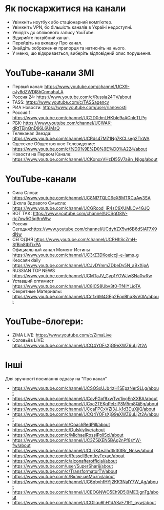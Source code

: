 # Як поскаржитися на канали
* Увімкніть ноутбук або стаціонарний комп’ютер.
* Увімкніть VPN, бо більшість каналів в Україні недоступні.
* Увійдіть до облікового запису YouTube.
* Відкрийте потрібний канал.
* Перейдіть на вкладку Про канал.
* Знайдіть зображення прапорця та натисніть на нього.
* У меню, що відкривається, виберіть відповідний опис порушення.

# YouTube-канали ЗМІ
* Первый канал: https://www.youtube.com/channel/UCX9-cJy8dZWDI8hCnmahuLA
* Россия 24: https://www.youtube.com/c/Russia24TV/about
* TASS: https://www.youtube.com/c/TASSagency
* РИА Новости: https://www.youtube.com/user/rianovosti
* Россия 1: https://www.youtube.com/channel/UC2D0dmLHKbIe9aACnlcTLPg
* РБК: https://www.youtube.com/channel/UCWAK-dRtTEjnQnD96L6UMsQ
* Телеканал Звезда: https://www.youtube.com/channel/UCRds47MZ1Ng7KCLseg2TkWA
* Одесское Общественное Телевидение: https://www.youtube.com/c/%D0%9E%D0%9E%D0%A224/about
* Новости на Первом Канале: https://www.youtube.com/channel/UCKonxxVHzDl55V7a9n_Nlgg/about

# YouTube-канали
* Сила Слова: https://www.youtube.com/channel/UC8Nl7TQLC6eX8MTRCuAw3SA
* Школа Здравого Смысла: https://www.youtube.com/channel/UCGRcod_jR4sC9XUMLCv4GJQ
* ВОТ ТАК: https://www.youtube.com/channel/UCSqO8lV-ric7ow5G5q9roWw
* Россия Сегодня:https://www.youtube.com/channel/UCdyhZX5wt6B6dSIAT7X9dNw
* СЕГОДНЯ https://www.youtube.com/channel/UCRHhScZmH-SfBin8tbTixPA
* Официальный канал Момент Истины https://www.youtube.com/channel/UC3rZ3DKoeiccjl-e-lams_g
* Кеосаян daily https://www.youtube.com/channel/UCJvDYmmZDbeDy5N_aBxXjpA
* RUSSIAN TOP NEWS https://www.youtube.com/channel/UCMTaJV_Gyp1YOWJwSNa0wRw
* Уставший оптимист https://www.youtube.com/channel/UC8lCS8Ubv3t0-Tf4IYLioTA
* Секретные Материалы: https://www.youtube.com/channel/UCnfx6M4GEp2EqnBhq8vV0lA/about

# YouTube-блогери:
* ZIMA LIVE: https://www.youtube.com/c/ZimaLive
* Соловьёв LIVE: https://www.youtube.com/channel/UCQ4YOFsXjG9eXWZ6uLj2t2A

# Інші

Для зручності посилання одразу на "Про канал"

* https://www.youtube.com/channel/UCSQSxUJb4zH1SEpzNerSLLg/about
* https://www.youtube.com/channel/UCovFGof8xwTvc1ivgEnXXBA/about
* https://www.youtube.com/channel/UCxc2TEKqPelziP8M5m8QjEg/about
* https://www.youtube.com/channel/UCcaFPCxVZi3J_k1d3DuXjiQ/about
* https://www.youtube.com/channel/UCQ4YOFsXjG9eXWZ6uLj2t2A/about
* https://www.youtube.com/c/CoachRedPill/about
* https://www.youtube.com/c/Dulskiylive/about
* https://www.youtube.com/c/MichaelRossiPoliSci/about
* https://www.youtube.com/channel/UC3Z5jXEN5BAg2nPf8sYW-fw/about
* https://www.youtube.com/channel/UCLriX4eJihdtk30tBr_Nnsw/about
* https://www.youtube.com/c/RussellBentleyTexac/about
* https://www.youtube.com/c/alconafterofficial/about
* https://www.youtube.com/user/SuperSharij/about
* https://www.youtube.com/c/TransformatorTV/about
* https://www.youtube.com/c/ВключайМозги/about
* https://www.youtube.com/channel/UC6qbvhfHYj2KK3NaIY7W_Ag/about
* https://www.youtube.com/channel/UCEOGNWO5Eh9D5j0ME3jgnTg/about
* https://www.youtube.com/channel/UCOlIqu6hH1dASaF71R1_oyw/about